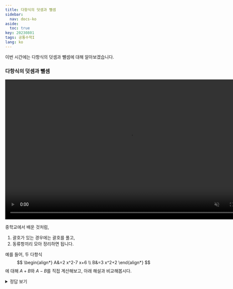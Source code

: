 ```yaml
---
title: 다항식의 덧셈과 뺄셈
sidebar:
  nav: docs-ko
aside:
  toc: true
key: 20230801
tags: 공통수학I
lang: ko
---
```

이번 시간에는 다항식의 덧셈과 뺄셈에 대해 알아보겠습니다.

### 다항식의 덧셈과 뺄셈
<video width="800" height="450" controls src="media/H11_0103_Scene1.mp4" autoplay muted></video>

중학교에서 배운 것처럼,
1. 괄호가 있는 경우에는 괄호를 풀고,
2. 동류항끼리 모아 정리하면 됩니다.

예를 들어, 두 다항식 
$$
\begin{align*}
A&=2 x^2-7 x+6 \\
B&=3 x^2+2
\end{align*}
$$
에 대해 $A+B$와 $A-B$를 직접 계산해보고,
아래 해설과 비교해봅시다.
<details><summary>정답 보기</summary>
<video width="800" height="450" controls src="media/H11_0103_Scene2.mp4" autoplay muted></video></video>

$$
\begin{align*}
A+B & =\left(2 x^2-7 x+6\right)+\left(3 x^2+2\right) \\
& =\bl{2 x^2}-\tl{7 x}+\pk6+\bl{3 x^2}+\pk2 \\
& =\bl{2 x^2}-\tl{7 x}+\bl{3 x^2}+\pp6+\pp2\\
& =\bl{2 x^2}+\bl{3 x^2}-\tl{7x}+\pk{6}+\pk{2} \\
& =\bl{5 x^2}-\tl{7 x}+\pk8\\
\quad\\
A\rd{\:-2\,\!} B & =\left(2 x^2-7 x+6\right)\rd{\:-2}\left(3 x^2+2\right) \\
&=\bl{2x^2} - \tl{7x} + \pk6 - \bl{6x^2} - \pk4\\
& =\bl{-4 x^2}-\tl{7x}+\pk2
\end{align*}
$$



이러한 계산에서, 다음과 같은 다항식의 성질이 활용되었습니다.
<video width="800" height="450" controls src="media/H11_0103_Scene3.mp4" autoplay muted></video>
</details>




<br><br><br><br><br><br>